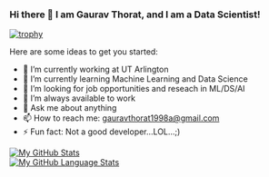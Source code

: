 ###  Hi there 👋 I am Gaurav Thorat, and I am a Data Scientist!

<!--
**G-G-Thorat** is a ✨ _special_ ✨ repository because its `README.md` (this file) appears on your GitHub profile.
-->

[![trophy](https://github-profile-trophy.vercel.app/?username=G-G-Thorat&theme=juicyfresh  )](https://github.com/ryo-ma/github-profile-trophy)

Here are some ideas to get you started:

- 🔭 I’m currently working at UT Arlington
- 🌱 I’m currently learning Machine Learning and Data Science
- 👯 I’m looking for job opportunities and reseach in ML/DS/AI
- 🤔 I’m always available to work
- 💬 Ask me about anything
- 📫 How to reach me: gauravthorat1998a@gmail.com  
- ⚡ Fun fact: Not a good developer...LOL...;)
<!-- 
- 😄 Pronouns: ...

-->  

[![My GitHub Stats](https://github-readme-stats.vercel.app/api/?username=BEPb&count_private=true&theme=tokyonight&showicons=true)]()  
[![My GitHub Language Stats](https://github-readme-stats.vercel.app/api/top-langs/?username=BEPb&langs_count=5&theme=tokyonight)]()
